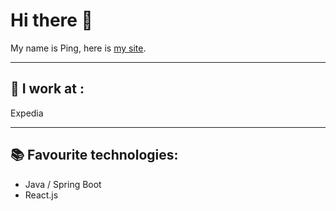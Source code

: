 # Hi there 👋

My name is Ping, here is [my site](https://www.findbugs.life/).

--- 


## 🚀 I work at : 

Expedia 

--- 

## 📚 Favourite technologies: 

- Java / Spring Boot
- React.js

